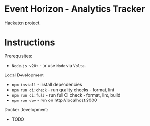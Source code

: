 # Event Horizon - Analytics Tracker
Hackaton project.


# Instructions

Prerequisites:
* `Node.js v20+` - or use `Node` via `Volta`.


Local Development:
* `npm install` - install dependencies
* `npm run ci:check` - run quality checks - format, lint
* `npm run ci:full` - run full CI check - format, lint, build
* `npm run dev` - run on http://localhost:3000


Docker Development:
* TODO
